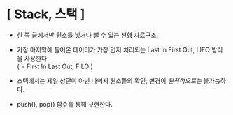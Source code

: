 # [ Stack, 스택 ]

+ 한 쪽 끝에서만 원소를 넣거나 뺄 수 있는 선형 자료구조.  

+ 가장 마지막에 들어온 데이터가 가장 먼저 처리되는 Last In First Out, LIFO 방식을 사용한다.  
  ( = First In Last Out, FILO )
+ 스택에서는 제일 상단이 아닌 나머지 원소들의 확인, 변경이 *원칙적으로는* 불가능하다.
+ push(), pop() 함수를 통해 구현한다.